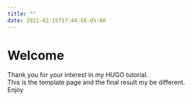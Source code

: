 ```yaml
---
title: ""
date: 2021-02-15T17:44:58-05:00
---
```

# Welcome
Thank you for your interest in my HUGO tutorial.  
This is the template page and the final result my be different.  
Enjoy